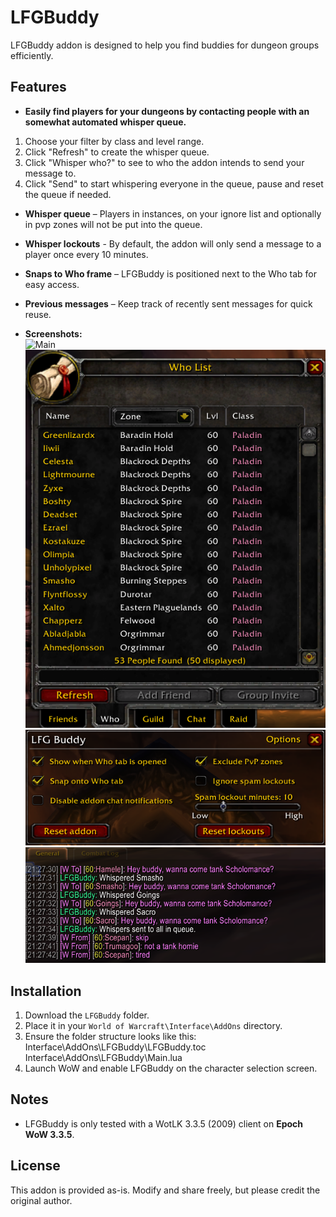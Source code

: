 # LFGBuddy

LFGBuddy addon is designed to help you find buddies for dungeon groups efficiently.

## Features

- **Easily find players for your dungeons by contacting people with an somewhat automated whisper queue.**
1. Choose your filter by class and level range.
2. Click "Refresh" to create the whisper queue.
3. Click "Whisper who?" to see to who the addon intends to send your message to.
4. Click "Send" to start whispering everyone in the queue, pause and reset the queue if needed.

- **Whisper queue** – Players in instances, on your ignore list and optionally in pvp zones will not be put into the queue.
- **Whisper lockouts** - By default, the addon will only send a message to a player once every 10 minutes.
- **Snaps to Who frame** – LFGBuddy is positioned next to the Who tab for easy access.
- **Previous messages** – Keep track of recently sent messages for quick reuse.

- **Screenshots:**  
![Main](images/lfgbuddymain-window.png)
![Options](images/lfgbuddy-who.png)
![Whispers](images/lfgbuddy2.png)
![Whispers](images/lfgbuddy3.png)

## Installation

1. Download the `LFGBuddy` folder.
2. Place it in your `World of Warcraft\Interface\AddOns` directory.
3. Ensure the folder structure looks like this:
Interface\AddOns\LFGBuddy\LFGBuddy.toc
Interface\AddOns\LFGBuddy\Main.lua
4. Launch WoW and enable LFGBuddy on the character selection screen.

## Notes

- LFGBuddy is only tested with a WotLK 3.3.5 (2009) client on **Epoch WoW 3.3.5**.  

## License

This addon is provided as-is. Modify and share freely, but please credit the original author.

